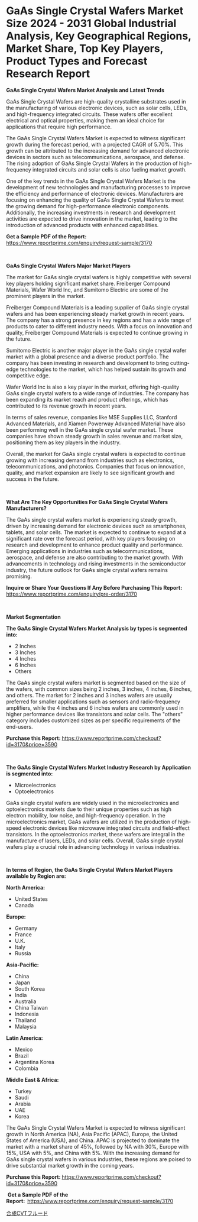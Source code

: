 <p><h1>GaAs Single Crystal Wafers Market Size 2024 - 2031 Global Industrial Analysis, Key Geographical Regions, Market Share, Top Key Players, Product Types and Forecast Research Report</h1></p><p><strong>GaAs Single Crystal Wafers Market Analysis and Latest Trends</strong></p>
<p><p>GaAs Single Crystal Wafers are high-quality crystalline substrates used in the manufacturing of various electronic devices, such as solar cells, LEDs, and high-frequency integrated circuits. These wafers offer excellent electrical and optical properties, making them an ideal choice for applications that require high performance.</p><p>The GaAs Single Crystal Wafers Market is expected to witness significant growth during the forecast period, with a projected CAGR of 5.70%. This growth can be attributed to the increasing demand for advanced electronic devices in sectors such as telecommunications, aerospace, and defense. The rising adoption of GaAs Single Crystal Wafers in the production of high-frequency integrated circuits and solar cells is also fueling market growth.</p><p>One of the key trends in the GaAs Single Crystal Wafers Market is the development of new technologies and manufacturing processes to improve the efficiency and performance of electronic devices. Manufacturers are focusing on enhancing the quality of GaAs Single Crystal Wafers to meet the growing demand for high-performance electronic components. Additionally, the increasing investments in research and development activities are expected to drive innovation in the market, leading to the introduction of advanced products with enhanced capabilities.</p></p>
<p><strong>Get a Sample PDF of the Report:&nbsp;</strong> <a href="https://www.reportprime.com/enquiry/request-sample/3170">https://www.reportprime.com/enquiry/request-sample/3170</a></p>
<p>&nbsp;</p>
<p><strong>GaAs Single Crystal Wafers Major Market Players</strong></p>
<p><p>The market for GaAs single crystal wafers is highly competitive with several key players holding significant market share. Freiberger Compound Materials, Wafer World Inc, and Sumitomo Electric are some of the prominent players in the market.</p><p>Freiberger Compound Materials is a leading supplier of GaAs single crystal wafers and has been experiencing steady market growth in recent years. The company has a strong presence in key regions and has a wide range of products to cater to different industry needs. With a focus on innovation and quality, Freiberger Compound Materials is expected to continue growing in the future.</p><p>Sumitomo Electric is another major player in the GaAs single crystal wafer market with a global presence and a diverse product portfolio. The company has been investing in research and development to bring cutting-edge technologies to the market, which has helped sustain its growth and competitive edge.</p><p>Wafer World Inc is also a key player in the market, offering high-quality GaAs single crystal wafers to a wide range of industries. The company has been expanding its market reach and product offerings, which has contributed to its revenue growth in recent years.</p><p>In terms of sales revenue, companies like MSE Supplies LLC, Stanford Advanced Materials, and Xiamen Powerway Advanced Material have also been performing well in the GaAs single crystal wafer market. These companies have shown steady growth in sales revenue and market size, positioning them as key players in the industry.</p><p>Overall, the market for GaAs single crystal wafers is expected to continue growing with increasing demand from industries such as electronics, telecommunications, and photonics. Companies that focus on innovation, quality, and market expansion are likely to see significant growth and success in the future.</p></p>
<p>&nbsp;</p>
<p><strong>What Are The Key Opportunities For GaAs Single Crystal Wafers Manufacturers?</strong></p>
<p><p>The GaAs single crystal wafers market is experiencing steady growth, driven by increasing demand for electronic devices such as smartphones, tablets, and solar cells. The market is expected to continue to expand at a significant rate over the forecast period, with key players focusing on research and development to enhance product quality and performance. Emerging applications in industries such as telecommunications, aerospace, and defense are also contributing to the market growth. With advancements in technology and rising investments in the semiconductor industry, the future outlook for GaAs single crystal wafers remains promising.</p></p>
<p><strong>Inquire or Share Your Questions If Any Before Purchasing This Report:</strong> <a href="https://www.reportprime.com/enquiry/pre-order/3170">https://www.reportprime.com/enquiry/pre-order/3170</a></p>
<p>&nbsp;</p>
<p><strong>Market Segmentation</strong></p>
<p><strong>The GaAs Single Crystal Wafers Market Analysis by types is segmented into:</strong></p>
<p><ul><li>2 Inches</li><li>3 Inches</li><li>4 Inches</li><li>6 Inches</li><li>Others</li></ul></p>
<p><p>The GaAs single crystal wafers market is segmented based on the size of the wafers, with common sizes being 2 inches, 3 inches, 4 inches, 6 inches, and others. The market for 2 inches and 3 inches wafers are usually preferred for smaller applications such as sensors and radio-frequency amplifiers, while the 4 inches and 6 inches wafers are commonly used in higher performance devices like transistors and solar cells. The "others" category includes customized sizes as per specific requirements of the end-users.</p></p>
<p><strong>Purchase this Report:&nbsp;</strong><a href="https://www.reportprime.com/checkout?id=3170&price=3590">https://www.reportprime.com/checkout?id=3170&price=3590</a></p>
<p>&nbsp;</p>
<p><strong>The GaAs Single Crystal Wafers Market Industry Research by Application is segmented into:</strong></p>
<p><ul><li>Microelectronics</li><li>Optoelectronics</li></ul></p>
<p><p>GaAs single crystal wafers are widely used in the microelectronics and optoelectronics markets due to their unique properties such as high electron mobility, low noise, and high-frequency operation. In the microelectronics market, GaAs wafers are utilized in the production of high-speed electronic devices like microwave integrated circuits and field-effect transistors. In the optoelectronics market, these wafers are integral in the manufacture of lasers, LEDs, and solar cells. Overall, GaAs single crystal wafers play a crucial role in advancing technology in various industries.</p></p>
<p>&nbsp;</p>
<p><strong>In terms of Region, the GaAs Single Crystal Wafers Market Players available by Region are:</strong></p>
<p>
    <p> <strong> North America: </strong>
        <ul>
            <li>United States</li>
            <li>Canada</li>
        </ul>
        </p> 
    <p> <strong> Europe: </strong>
        <ul>
            <li>Germany</li>
            <li>France</li>
            <li>U.K.</li>
            <li>Italy</li>
            <li>Russia</li>
        </ul>
        </p> 
    <p> <strong> Asia-Pacific: </strong>
        <ul>
            <li>China</li>
            <li>Japan</li>
            <li>South Korea</li>
            <li>India</li>
            <li>Australia</li>
            <li>China Taiwan</li>
            <li>Indonesia</li>
            <li>Thailand</li>
            <li>Malaysia</li>
        </ul>
        </p> 
    <p> <strong> Latin America: </strong>
        <ul>
            <li>Mexico</li>
            <li>Brazil</li>
            <li>Argentina Korea</li>
            <li>Colombia</li>
        </ul>
        </p> 
    <p> <strong> Middle East & Africa: </strong>
        <ul>
            <li>Turkey</li>
            <li>Saudi</li>
            <li>Arabia</li>
            <li>UAE</li>
            <li>Korea</li>
        </ul>
    </p>
    </p>
<p><p>The GaAs Single Crystal Wafers Market is expected to witness significant growth in North America (NA), Asia Pacific (APAC), Europe, the United States of America (USA), and China. APAC is projected to dominate the market with a market share of 45%, followed by NA with 30%, Europe with 15%, USA with 5%, and China with 5%. With the increasing demand for GaAs single crystal wafers in various industries, these regions are poised to drive substantial market growth in the coming years.</p></p>
<p><strong>Purchase this Report: </strong><a href="https://www.reportprime.com/checkout?id=3170&price=3590">https://www.reportprime.com/checkout?id=3170&price=3590</a></p>
<p>&nbsp;<strong>Get a Sample PDF of the Report:&nbsp;&nbsp;</strong><a href="https://www.reportprime.com/enquiry/request-sample/3170">https://www.reportprime.com/enquiry/request-sample/3170</a></p>
<p><strong></strong></p>
<p><p><a href="https://github.com/nemesis2824/Market-Research-Report-List-1/blob/main/230521813264.md">合成CVTフルード</a></p></p>